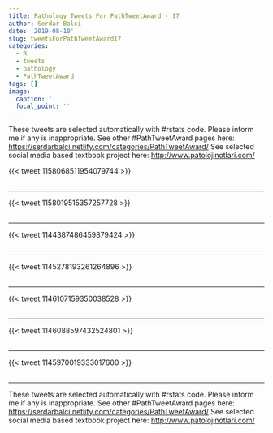 ```yaml
---
title: Pathology Tweets For PathTweetAward - 17
author: Serdar Balci
date: '2019-08-10'
slug: tweetsForPathTweetAward17
categories:
  - R
  - tweets
  - pathology
  - PathTweetAward
tags: []
image:
  caption: ''
  focal_point: ''
---
```



These tweets are selected automatically with #rstats code. Please inform me if any is inappropriate.
See other #PathTweetAward pages here: https://serdarbalci.netlify.com/categories/PathTweetAward/ 
See selected social media based textbook project here: http://www.patolojinotlari.com/

{{< tweet 1158068511954079744 >}}
<br>
<br>
<hr>
{{< tweet 1158019515357257728 >}}
<br>
<br>
<hr>
{{< tweet 1144387486459879424 >}}
<br>
<br>
<hr>
{{< tweet 1145278193261264896 >}}
<br>
<br>
<hr>
{{< tweet 1146107159350038528 >}}
<br>
<br>
<hr>
{{< tweet 1146088597432524801 >}}
<br>
<br>
<hr>
{{< tweet 1145970019333017600 >}}
<br>
<br>
<hr>


These tweets are selected automatically with #rstats code. Please inform me if any is inappropriate.
See other #PathTweetAward pages here: https://serdarbalci.netlify.com/categories/PathTweetAward/ 
See selected social media based textbook project here: http://www.patolojinotlari.com/

